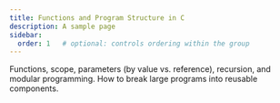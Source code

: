 ```yaml
---
title: Functions and Program Structure in C
description: A sample page
sidebar:
  order: 1   # optional: controls ordering within the group
---
```



Functions, scope, parameters (by value vs. reference), recursion, and modular programming. How to break large programs into reusable components.